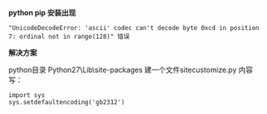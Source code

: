 
**python pip 安装出现**

```
"UnicodeDecodeError: 'ascii' codec can't decode byte 0xcd in position 7: ordinal not in range(128)" 错误
```


**解决方案**

python目录 Python27\Lib\site-packages 建一个文件sitecustomize.py 
内容写： 

```
import sys 
sys.setdefaultencoding('gb2312')
```
